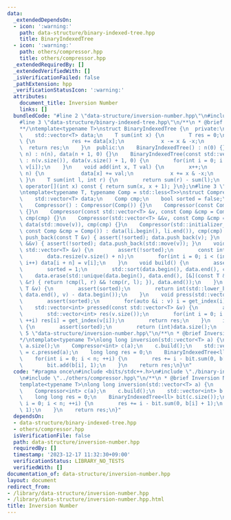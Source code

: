 ```yaml
---
data:
  _extendedDependsOn:
  - icon: ':warning:'
    path: data-structure/binary-indexed-tree.hpp
    title: BinaryIndexedTree
  - icon: ':warning:'
    path: others/compressor.hpp
    title: others/compressor.hpp
  _extendedRequiredBy: []
  _extendedVerifiedWith: []
  _isVerificationFailed: false
  _pathExtension: hpp
  _verificationStatusIcon: ':warning:'
  attributes:
    document_title: Inversion Number
    links: []
  bundledCode: "#line 2 \"data-structure/inversion-number.hpp\"\n#include <bits/stdc++.h>\n\
    #line 3 \"data-structure/binary-indexed-tree.hpp\"\n/**\n * @brief BinaryIndexedTree\n\
    **/\ntemplate<typename T>\nstruct BinaryIndexedTree {\n  private:\n    int n;\n\
    \    std::vector<T> data;\n    T sum(int x) {\n        T res = 0;\n        while(x)\
    \ {\n            res += data[x];\n            x -= x & -x;\n        }\n      \
    \  return res;\n    }\n  public:\n    BinaryIndexedTree() : n(0) {}\n    BinaryIndexedTree(int\
    \ n) : n(n), data(n + 1, 0) {}\n    BinaryIndexedTree(const std::vector<T> &v)\
    \ : n(v.size()), data(v.size() + 1, 0) {\n        for(int i = 0; i < n; ++i) add(i,\
    \ v[i]);\n    }\n    void add(int x, T val) {\n        x++;\n        while(x <=\
    \ n) {\n            data[x] += val;\n            x += x & -x;\n        }\n   \
    \ }\n    T sum(int l, int r) {\n        return sum(r) - sum(l);\n    }\n    T\
    \ operator[](int x) const { return sum(x, x + 1); }\n};\n#line 3 \"others/compressor.hpp\"\
    \ntemplate<typename T, typename Comp = std::less<T>>\nstruct Compressor {\n  private:\n\
    \    std::vector<T> data;\n    Comp cmp;\n    bool sorted = false;\n  public:\n\
    \    Compressor() : Compressor(Comp()) {}\n    Compressor(const Comp &cmp) : cmp(cmp)\
    \ {}\n    Compressor(const std::vector<T> &v, const Comp &cmp = Comp()) : data(v),\
    \ cmp(cmp) {}\n    Compressor(std::vector<T> &&v, const Comp &cmp = Comp()) :\
    \ data(std::move(v)), cmp(cmp) {}\n    Compressor(std::initializer_list<T> li,\
    \ const Comp &cmp = Comp()) : data(li.begin(), li.end()), cmp(cmp) {}\n    void\
    \ push_back(const T &v) { assert(!sorted); data.push_back(v); }\n    void push_back(T\
    \ &&v) { assert(!sorted); data.push_back(std::move(v)); }\n    void push(const\
    \ std::vector<T> &v) {\n        assert(!sorted);\n        const int n = data.size();\n\
    \        data.resize(v.size() + n);\n        for(int i = 0; i < (int)v.size();\
    \ i++) data[i + n] = v[i];\n    }\n    void build() {\n        assert(!sorted);\n\
    \        sorted = 1;\n        std::sort(data.begin(), data.end(), cmp);\n    \
    \    data.erase(std::unique(data.begin(), data.end(), [&](const T &l, const T\
    \ &r) { return !cmp(l, r) && !cmp(r, l); }), data.end());\n    }\n    int get_index(const\
    \ T &v) {\n        assert(sorted);\n        return int(std::lower_bound(data.begin(),\
    \ data.end(), v) - data.begin());\n    }\n    void press(std::vector<T> &v) {\n\
    \        assert(sorted);\n        for(auto &i : v) i = get_index(i);\n    }\n\
    \    std::vector<int> pressed(const std::vector<T> &v) {\n        assert(sorted);\n\
    \        std::vector<int> res(v.size());\n        for(int i = 0; i < (int)v.size();\
    \ ++i) res[i] = get_index(v[i]);\n        return res;\n    }\n    int size() const\
    \ {\n        assert(sorted);\n        return (int)data.size();\n    }\n};\n#line\
    \ 5 \"data-structure/inversion-number.hpp\"\n/**\n * @brief Inversion Number\n\
    */\ntemplate<typename T>\nlong long inversion(std::vector<T> a) {\n    int n =\
    \ a.size();\n    Compressor<int> c(a);\n    c.build();\n    std::vector<int> b\
    \ = c.pressed(a);\n    long long res = 0;\n    BinaryIndexedTree<ll> bit(c.size());\n\
    \    for(int i = 0; i < n; ++i) {\n        res += i - bit.sum(0, b[i] + 1);\n\
    \        bit.add(b[i], 1);\n    }\n    return res;\n}\n"
  code: "#pragma once\n#include <bits/stdc++.h>\n#include \"./binary-indexed-tree.hpp\"\
    \n#include \"../others/compressor.hpp\"\n/**\n * @brief Inversion Number\n*/\n\
    template<typename T>\nlong long inversion(std::vector<T> a) {\n    int n = a.size();\n\
    \    Compressor<int> c(a);\n    c.build();\n    std::vector<int> b = c.pressed(a);\n\
    \    long long res = 0;\n    BinaryIndexedTree<ll> bit(c.size());\n    for(int\
    \ i = 0; i < n; ++i) {\n        res += i - bit.sum(0, b[i] + 1);\n        bit.add(b[i],\
    \ 1);\n    }\n    return res;\n}"
  dependsOn:
  - data-structure/binary-indexed-tree.hpp
  - others/compressor.hpp
  isVerificationFile: false
  path: data-structure/inversion-number.hpp
  requiredBy: []
  timestamp: '2023-12-17 11:32:30+09:00'
  verificationStatus: LIBRARY_NO_TESTS
  verifiedWith: []
documentation_of: data-structure/inversion-number.hpp
layout: document
redirect_from:
- /library/data-structure/inversion-number.hpp
- /library/data-structure/inversion-number.hpp.html
title: Inversion Number
---
```

